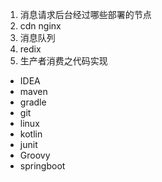 1. 消息请求后台经过哪些部署的节点
2. cdn  nginx
3. 消息队列
4. redix
5. 生产者消费之代码实现





- IDEA
- maven
- gradle
- git
- linux
- kotlin
- junit
- Groovy
- springboot




